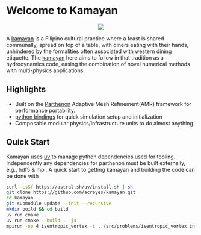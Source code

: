 # Welcome to Kamayan

<p align="center">
   <img src="assets/images/paw-amr-25.png">
</p>

A [kamayan](https://en.wikipedia.org/wiki/Kamayan) is a Filipino cultural practice where a feast
is shared communally, spread on top of a table, with diners eating with their
hands, unhindered by the formalities often associated with western dining etiquette. 
The [kamayan](https://github.com/acreyes/kamayan) here aims to follow in that tradition as a hydrodynamics code,
easing the combination of novel numerical methods with multi-physics applications. 


## Highlights

* Built on the [Parthenon](https://github.com/parthenon-hpc-lab/parthenon) Adaptive Mesh Refinement(AMR) framework for performance
portability. 
* [python bindings](kamayan.md#building-a-simulation-with-pykamayan-bindings) 
for quick simulation setup and initialization
* Composable modular physics/infrastructure units to do almost anything

## Quick Start

Kamayan uses [uv](https://docs.astral.sh/uv/) to manage python dependencies used for tooling. Independently any
dependencies for parthenon must be built externally, e.g., hdf5 & mpi. A quick start
to getting kamayan and building the code can be done with
```bash
curl -LsSf https://astral.sh/uv/install.sh | sh
git clone https://github.com/acreyes/kamayan.git
cd kamayan
git submodule update --init --recursive
mkdir build && cd build
uv run cmake ..
uv run cmake --build . -j4
mpirun -np 4 isentropic_vortex -i ../src/problems/isentropic_vortex.in
```

